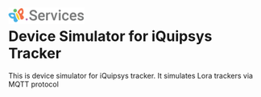 # <img src="https://github.com/pip-services/pip-services/raw/master/design/Logo.png" alt="Pip.Services Logo" style="max-width:30%"> <br/> Device Simulator for iQuipsys Tracker

This is device simulator for iQuipsys tracker. 
It simulates Lora trackers via MQTT protocol
